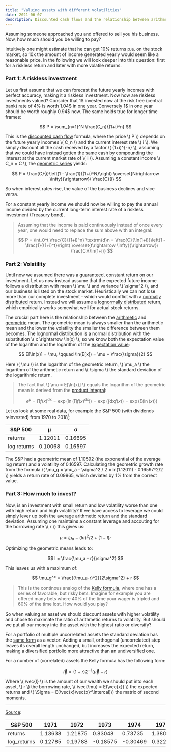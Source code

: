 ```yaml
---
title: "Valuing assets with different volatilities"
date: 2021-06-07
description: Discounted cash flows and the relationship between arithmetic and geometric mean of a lognormal distribution
---
```


Assuming someone approached you and offered to sell you his business. Now, how much should you be willing to pay?

Intuitively one might estimate that he can get 10% returns p.a. on the stock market, so 10x the amount of income generated yearly would seem like a reasonable price. In the following we will look deeper into this question: first for a riskless return and later with more volatile returns.

### Part 1: A riskless investment

Let us first assume that we can forecast the future yearly incomes with perfect accuracy, making it a riskless investment. Now how are riskless investments valued? Consider that 1$ invested now at the risk free (central bank) rate of 4% is worth 1.04$ in one year. Conversely 1$ in one year should be worth roughly 0.94$ now. The same holds true for longer time frames:

$$
  P = \sum_{n=1}^N \frac{C_n}{(1+i)^n}
$$

This is the [discounted cash flow](https://en.wikipedia.org/wiki/Discounted_cash_flow) formula, where the price \\( P \\) depends on the future yearly incomes \\( C_n \\) and the current interest rate \\( i \\). We simply discount all the cash received by a factor \\( (1+i)^{-n} \\), assuming that we could have instead gotten the same cash by compounding the interest at the current market rate of \\( i \\). Assuming a constant income \\( C_n = C \\), the [geometric series](https://en.wikipedia.org/wiki/Geometric_series) yields:

$$
  P = \frac{C}{i}\left(1 - \frac{1}{(1+i)^N}\right) \overset{N\rightarrow \infty}{\rightarrow}\ \frac{C}{i}
$$

So when interest rates rise, the value of the business declines and vice versa.

For a constant yearly income we should now be willing to pay the annual income divided by the current long-term interest rate of a riskless investment (Treasury bond).

> Assuming that the income is paid continuously instead of once every year, one would need to replace the sum above with an integral:
>
> $$ P = \int_0^t \frac{C}{(1+i)^n} \textrm{d}n = \frac{C}{\ln(1+i)}\left(1 - \frac{1}{(1+i)^t}\right) \overset{t\rightarrow \infty}{\rightarrow}\ \frac{C}{\ln(1+i)} $$
>

### Part 2: Volatility

Until now we assumed there was a guaranteed, constant return on our investment. Let us now instead assume that the expected future income follows a distribution with mean \\( \mu \\) and variance \\( \sigma^2 \\), and our business is listed on the stock market. Heuristically we can not lose more than our complete investment - which would conflict with a [normally distributed](https://en.wikipedia.org/wiki/Normal_distribution) return. Instead we will assume a [lognormally distributed](https://en.wikipedia.org/wiki/Log-normal_distribution) return, which empirically works somewhat well for actual stock returns.

The crucial part here is the relationship between the [arithmetic](https://en.wikipedia.org/wiki/Arithmetic_mean) and [geometric](https://en.wikipedia.org/wiki/Geometric_mean) mean. The geometric mean is always smaller than the arithmetic mean and the lower the volatility the smaller the difference between them becomes. The lognormal distribution is a normal distribution with the substitution  \\( x \rightarrow \ln(x) \\), so we know both the expectation value of the logarithm and the logarithm of the [expectation value](https://en.wikipedia.org/wiki/Log-normal_distribution#Arithmetic_moments):

$$
  E[\ln(x)] = \mu, \qquad \ln(E[x]) = \mu + \frac{\sigma}{2}
$$

Here \\( \mu \\) is the logarithm of the geometric return, \\( \mu_a \\) the logarithm of the arithmetic return and \\( \sigma \\) the standard deviation of the logarithmic return.

> The fact that \\( \mu = E[\ln(x)] \\) equals the logarithm of the geometric mean is derived from the [product integral](https://en.wikipedia.org/wiki/Product_integral#Type_II:_geometric_integral):
> 
> $$ e^\mu = \prod f(x)^{\textrm{dx}} = \exp\left(\ln\left(\prod f(x)^{\textrm{dx}}\right)\right) = \exp\left(\int \textrm{dx} f(x) \right) = \exp(E(\ln(x))) $$
>

Let us look at some real data, for example the S&P 500 (with dividends reinvested) from 1970 to 2018<a title="Data" href="#data"><sup>1</sup></a>:

| S&P 500     | μ       | σ       |
|-------------|---------|---------|
| returns     | 1.12011 | 0.16695 |
| log returns | 0.10068 | 0.16597 |

The S&P had a geometric mean of 1.10592 (the exponential of the average log return) and a volatility of 0.16597. Calculating the geometric growth rate from the formula \\( \mu_g = \mu_a - \sigma^2 / 2 = ln(1.12011) - 0.16597^2/2 \\)  yields a return rate of 0.09965, which deviates by 1% from the correct value.

### Part 3: How much to invest?

Now, is an investment with small return and low volatility worse than one with high return and high volatility? If we have access to leverage we could simply lever up both the average arithmetic return and the standard deviation. Assuming one maintains a constant leverage and accouting for the borrowing rate \\( r \\) this gives us:

$$
  \mu = l \mu_a - (l\sigma)^2/2 + (1 - l)r
$$

Optimizing the geometric means leads to:

$$
  l = \frac{\mu_a - r}{\sigma^2}
$$

This leaves us with a maximum of:

$$
  \mu_g^* = \frac{(\mu_a-r)^2}{2\sigma^2} + r
$$

> This is the continous analog of the [Kelly formula](https://en.wikipedia.org/wiki/Kelly_criterion), where one has a series of favorable, but risky bets.
> Imagine for example you are offered many bets where 40% of the time your wager is tripled and 60% of the time lost. How would you play?

So when valuing an asset we should discount assets with higher volatility and chose to maximate the ratio of arithmetic returns to volatility. But should we put all our money into the asset with the highest ratio or diversify?

For a portfolio of multiple uncorrelated assets the standard deviation has the [same form](https://en.wikipedia.org/wiki/Propagation_of_uncertainty#Example_formulae) as a vector: Adding a small, orthogonal (uncorrelated) step leaves its overall length unchanged, but increases the expected return, making a diversified portfolio more attractive than an undiversified one.

For a number of (correlated) assets the Kelly formula has the following form:

$$
  \vec{l} = (1+r)\Sigma^{-1} (\vec{\mu} - r)
$$

Where \\( \vec{l} \\) is the amount of our wealth we should put into each asset, \\( r \\) the borrowing rate, \\( \vec{\mu} = E(\vec{x}) \\) the expected returns and \\( \Sigma = E(\vec{x}\vec{x}^\intercal)\\) the matrix of second moments.

___
<a id="data" href="https://datahub.io/core/s-and-p-500">Source</a>:
<table><thead><tr><th>S&amp;P 500</th><th>1971</th><th>1972</th><th>1973</th><th>1974</th><th>1975</th><th>1976</th><th>1977</th><th>1978</th><th>1979</th><th>1980</th><th>1981</th><th>1982</th><th>1983</th><th>1984</th><th>1985</th><th>1986</th><th>1987</th><th>1988</th><th>1989</th><th>1990</th><th>1991</th><th>1992</th><th>1993</th><th>1994</th><th>1995</th><th>1996</th><th>1997</th><th>1998</th><th>1999</th><th>2000</th><th>2001</th><th>2002</th><th>2003</th><th>2004</th><th>2005</th><th>2006</th><th>2007</th><th>2008</th><th>2009</th><th>2010</th><th>2011</th><th>2012</th><th>2013</th><th>2014</th><th>2015</th><th>2016</th><th>2017</th><th>μ</th><th>σ</th></tr></thead><tbody><tr><td>returns</td><td>1.13638</td><td>1.21875</td><td>0.83048</td><td>0.73735</td><td>1.38063</td><td>1.22471</td><td>0.93529</td><td>1.07670</td><td>1.18021</td><td>1.30147</td><td>0.97334</td><td>1.19073</td><td>1.23127</td><td>1.04603</td><td>1.31337</td><td>1.24101</td><td>0.99828</td><td>1.18744</td><td>1.30187</td><td>0.97557</td><td>1.22065</td><td>1.15488</td><td>1.09935</td><td>1.00406</td><td>1.38454</td><td>1.23561</td><td>1.31796</td><td>1.25506</td><td>1.21569</td><td>0.94235</td><td>0.87161</td><td>0.79777</td><td>1.22264</td><td>1.12801</td><td>1.07059</td><td>1.14250</td><td>1.06288</td><td>0.60684</td><td>1.30113</td><td>1.14014</td><td>1.02062</td><td>1.16769</td><td>1.29718</td><td>1.15845</td><td>1.02003</td><td>1.11716</td><td>1.20911</td><td>1.12011</td><td>0.16695</td></tr><tr><td>log_returns</td><td>0.12785</td><td>0.19783</td><td>-0.18575</td><td>-0.30469</td><td>0.32254</td><td>0.20270</td><td>-0.06690</td><td>0.07390</td><td>0.16569</td><td>0.26349</td><td>-0.02702</td><td>0.17456</td><td>0.20805</td><td>0.04500</td><td>0.27260</td><td>0.21593</td><td>-0.00172</td><td>0.17180</td><td>0.26380</td><td>-0.02473</td><td>0.19938</td><td>0.14399</td><td>0.09472</td><td>0.00405</td><td>0.32537</td><td>0.21157</td><td>0.27608</td><td>0.22718</td><td>0.19531</td><td>-0.05937</td><td>-0.13741</td><td>-0.22593</td><td>0.20102</td><td>0.12046</td><td>0.06821</td><td>0.13322</td><td>0.06098</td><td>-0.49949</td><td>0.26324</td><td>0.13115</td><td>0.02041</td><td>0.15503</td><td>0.26019</td><td>0.14708</td><td>0.01983</td><td>0.11079</td><td>0.18989</td><td>0.10068</td><td>0.16597</td></tr></tbody></table>
